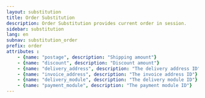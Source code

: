 ```yaml
---
layout: substitution
title: Order Substitution
description: Order Substitution provides current order in session.
sidebar: substitution
lang: en
subnav: substitution_order
prefix: order
attributes :
    - {name: "postage", description: "Shipping amount"}
    - {name: "discount", description: "Discount amount"}
    - {name: "delivery_address", description: "The delivery address ID"}
    - {name: "invoice_address", description: "The invoice address ID"}
    - {name: "delivery_module", description: "The delivery module ID"}
    - {name: "payment_module", description: "The payment module ID"}
---
```

